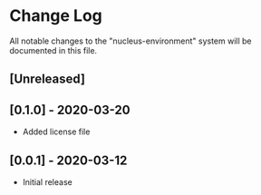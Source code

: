 # Change Log

All notable changes to the "nucleus-environment" system will be documented in this file.

## [Unreleased]

## [0.1.0] - 2020-03-20
- Added license file

## [0.0.1] - 2020-03-12
- Initial release
